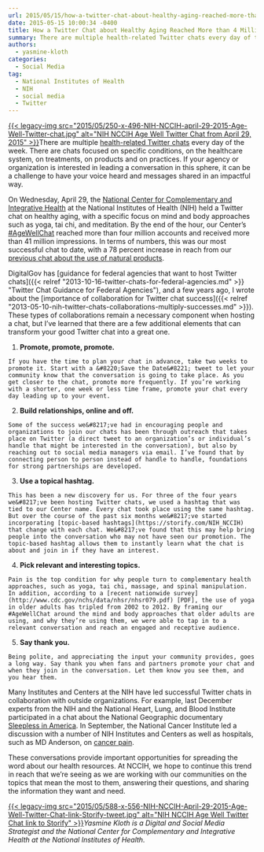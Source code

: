 ```yaml
---
url: 2015/05/15/how-a-twitter-chat-about-healthy-aging-reached-more-than-4-million-people.md
date: 2015-05-15 10:00:34 -0400
title: How a Twitter Chat about Healthy Aging Reached More than 4 Million People
summary: There are multiple health-related Twitter chats every day of the week. There are chats focused on specific conditions, on the healthcare system, on treatments, on products and on practices. If your agency or organization is interested in leading a conversation in this
authors:
  - yasmine-kloth
categories:
  - Social Media
tag:
  - National Institutes of Health
  - NIH
  - social media
  - Twitter
---
```


[{{< legacy-img src="2015/05/250-x-496-NIH-NCCIH-april-29-2015-Age-Well-Twitter-chat.jpg" alt="NIH NCCIH Age Well Twitter Chat from April 29, 2015" >}}](https://twitter.com/NIH_NCCIH/status/593476278784753664/photo/1)There are multiple [health-related Twitter chats](http://www.symplur.com/healthcare-hashtags/tweet-chats/) every day of the week. There are chats focused on specific conditions, on the healthcare system, on treatments, on products and on practices. If your agency or organization is interested in leading a conversation in this sphere, it can be a challenge to have your voice heard and messages shared in an impactful way.

On Wednesday, April 29, the [National Center for Complementary and Integrative Health](https://nccih.nih.gov/) at the National Institutes of Health (NIH) held a Twitter chat on healthy aging, with a specific focus on mind and body approaches such as yoga, tai chi, and meditation. By the end of the hour, our Center’s [#AgeWellChat](https://twitter.com/search?f=realtime&q=%23agewellchat&src=typd) reached more than four million accounts and received more than 41 million impressions. In terms of numbers, this was our most successful chat to date, with a 78 percent increase in reach from our [previous chat about the use of natural products](https://storify.com/NIH_NCCIH/nccih-use-of-natural-products-twitter-chat-highlig).

DigitalGov has [guidance for federal agencies that want to host Twitter chats]({{< relref "2013-10-16-twitter-chats-for-federal-agencies.md" >}} "Twitter Chat Guidance for Federal Agencies"), and a few years ago, I wrote about the [importance of collaboration for Twitter chat success]({{< relref "2013-05-10-nih-twitter-chats-collaborations-multiply-successes.md" >}}). These types of collaborations remain a necessary component when hosting a chat, but I’ve learned that there are a few additional elements that can transform your good Twitter chat into a great one.

  1. **Promote, promote, promote.**
  
    If you have the time to plan your chat in advance, take two weeks to promote it. Start with a &#8220;Save the Date&#8221; tweet to let your community know that the conversation is going to take place. As you get closer to the chat, promote more frequently. If you’re working with a shorter, one week or less time frame, promote your chat every day leading up to your event.
  2. **Build relationships, online and off.**
  
    Some of the success we&#8217;ve had in encouraging people and organizations to join our chats has been through outreach that takes place on Twitter (a direct tweet to an organization’s or individual’s handle that might be interested in the conversation), but also by reaching out to social media managers via email. I’ve found that by connecting person to person instead of handle to handle, foundations for strong partnerships are developed.
  3. **Use a topical hashtag.**
  
    This has been a new discovery for us. For three of the four years we&#8217;ve been hosting Twitter chats, we used a hashtag that was tied to our Center name. Every chat took place using the same hashtag. But over the course of the past six months we&#8217;ve started incorporating [topic-based hashtags](https://storify.com/NIH_NCCIH) that change with each chat. We&#8217;ve found that this may help bring people into the conversation who may not have seen our promotion. The topic-based hashtag allows them to instantly learn what the chat is about and join in if they have an interest.
  4. **Pick relevant and interesting topics.**
  
    Pain is the top condition for why people turn to complementary health approaches, such as yoga, tai chi, massage, and spinal manipulation. In addition, according to a [recent nationwide survey](http://www.cdc.gov/nchs/data/nhsr/nhsr079.pdf) [PDF], the use of yoga in older adults has tripled from 2002 to 2012. By framing our #AgeWellChat around the mind and body approaches that older adults are using, and why they’re using them, we were able to tap in to a relevant conversation and reach an engaged and receptive audience.
  5. **Say thank you.**
  
    Being polite, and appreciating the input your community provides, goes a long way. Say thank you when fans and partners promote your chat and when they join in the conversation. Let them know you see them, and you hear them.

Many Institutes and Centers at the NIH have led successful Twitter chats in collaboration with outside organizations. For example, last December experts from the NIH and the National Heart, Lung, and Blood Institute participated in a chat about the National Geographic documentary [Sleepless in America](https://storify.com/NIH/sleepless-in-america-sleepchat). In September, the National Cancer Institute led a discussion with a number of NIH Institutes and Centers as well as hospitals, such as MD Anderson, on [cancer pain](https://storify.com/NCIMedia/nci-twitter-chat-on-cancer-pain-management-1).

These conversations provide important opportunities for spreading the word about our health resources. At NCCIH, we hope to continue this trend in reach that we’re seeing as we are working with our communities on the topics that mean the most to them, answering their questions, and sharing the information they want and need.

[{{< legacy-img src="2015/05/588-x-556-NIH-NCCIH-April-29-2015-Age-Well-Twitter-Chat-link-Storify-tweet.jpg" alt="NIH NCCIH Age Well Twitter Chat link to Storify" >}}](https://twitter.com/NIH_NCCIH/status/594204933395714049)_Yasmine Kloth is a Digital and Social Media Strategist and the National Center for Complementary and Integrative Health at the National Institutes of Health._